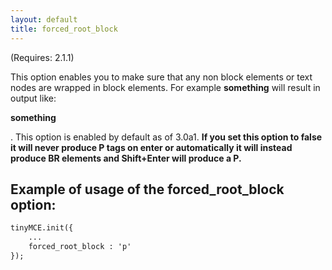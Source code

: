 ```yaml
---
layout: default
title: forced_root_block
---
```


(Requires: 2.1.1)

This option enables you to make sure that any non block elements or text nodes are wrapped in block elements. For example <strong>something</strong> will result in output like: <p><strong>something</strong></p>. This option is enabled by default as of 3.0a1\. **If you set this option to false it will never produce P tags on enter or automatically it will instead produce BR elements and Shift+Enter will produce a P.**

## Example of usage of the forced_root_block option:

```html
tinyMCE.init({
	...
	forced_root_block : 'p'
});
```